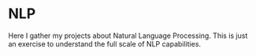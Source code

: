 # NLP
Here I gather my projects about Natural Language Processing.
This is just an exercise to understand the full scale of NLP capabilities.
